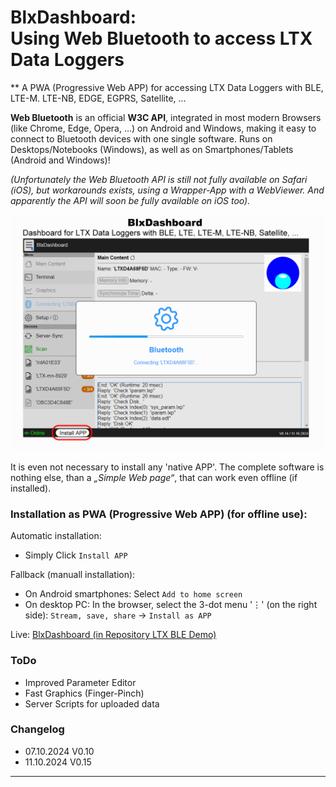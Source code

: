 # BlxDashboard:<br>Using Web Bluetooth to access LTX Data Loggers #
** A PWA (Progressive Web APP) for accessing LTX Data Loggers with BLE, LTE-M. LTE-NB, EDGE, EGPRS, Satellite, ...  

__Web Bluetooth__ is an official __W3C API__, integrated in most modern Browsers (like Chrome, Edge, Opera, …)
on Android and Windows, making it easy to connect to Bluetooth devices with one single software. 
Runs on Desktops/Notebooks (Windows), as well as on Smartphones/Tablets (Android and Windows)! 

_(Unfortunately the Web Bluetooth API is still not fully available on Safari (iOS), but workarounds exists, using a Wrapper-App with a WebViewer. And apparently the API will soon be fully available on iOS too)._

!['Screenshot'](./ble_api/static/preview1024x768.png "Screenshots BlxDashboard")

It is even not necessary to install any 'native APP'. The complete software is nothing else, than a _„Simple Web page“_, that can work even offline (if installed).

### Installation as PWA (Progressive Web APP) (for offline use):
Automatic installation:
- Simply Click ` Install APP `

Fallback (manuall installation):
- On Android smartphones: Select `Add to home screen`
- On desktop PC: In the browser, select the 3-dot menu '&vellip;' (on the right side): `Stream, save, share` -> `Install as APP`


Live: [BlxDashboard (in Repository LTX BLE Demo)](https://joembedded.github.io/ltx_ble_demo/ble_api/index.html)

### ToDo
- Improved Parameter Editor
- Fast Graphics (Finger-Pinch)
- Server Scripts for uploaded data


### Changelog
- 07.10.2024 V0.10
- 11.10.2024 V0.15

---
